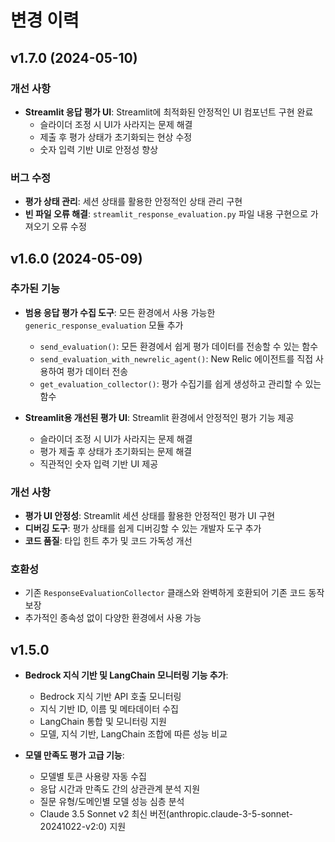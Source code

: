# 변경 이력

## v1.7.0 (2024-05-10)

### 개선 사항

- **Streamlit 응답 평가 UI**: Streamlit에 최적화된 안정적인 UI 컴포넌트 구현 완료
  - 슬라이더 조정 시 UI가 사라지는 문제 해결
  - 제출 후 평가 상태가 초기화되는 현상 수정
  - 숫자 입력 기반 UI로 안정성 향상

### 버그 수정

- **평가 상태 관리**: 세션 상태를 활용한 안정적인 상태 관리 구현
- **빈 파일 오류 해결**: `streamlit_response_evaluation.py` 파일 내용 구현으로 가져오기 오류 수정

## v1.6.0 (2024-05-09)

### 추가된 기능

- **범용 응답 평가 수집 도구**: 모든 환경에서 사용 가능한 `generic_response_evaluation` 모듈 추가
  - `send_evaluation()`: 모든 환경에서 쉽게 평가 데이터를 전송할 수 있는 함수
  - `send_evaluation_with_newrelic_agent()`: New Relic 에이전트를 직접 사용하여 평가 데이터 전송
  - `get_evaluation_collector()`: 평가 수집기를 쉽게 생성하고 관리할 수 있는 함수

- **Streamlit용 개선된 평가 UI**: Streamlit 환경에서 안정적인 평가 기능 제공
  - 슬라이더 조정 시 UI가 사라지는 문제 해결
  - 평가 제출 후 상태가 초기화되는 문제 해결
  - 직관적인 숫자 입력 기반 UI 제공

### 개선 사항

- **평가 UI 안정성**: Streamlit 세션 상태를 활용한 안정적인 평가 UI 구현
- **디버깅 도구**: 평가 상태를 쉽게 디버깅할 수 있는 개발자 도구 추가
- **코드 품질**: 타입 힌트 추가 및 코드 가독성 개선

### 호환성

- 기존 `ResponseEvaluationCollector` 클래스와 완벽하게 호환되어 기존 코드 동작 보장
- 추가적인 종속성 없이 다양한 환경에서 사용 가능

## v1.5.0

- **Bedrock 지식 기반 및 LangChain 모니터링 기능 추가**:
  - Bedrock 지식 기반 API 호출 모니터링
  - 지식 기반 ID, 이름 및 메타데이터 수집
  - LangChain 통합 및 모니터링 지원
  - 모델, 지식 기반, LangChain 조합에 따른 성능 비교

- **모델 만족도 평가 고급 기능**:
  - 모델별 토큰 사용량 자동 수집
  - 응답 시간과 만족도 간의 상관관계 분석 지원
  - 질문 유형/도메인별 모델 성능 심층 분석
  - Claude 3.5 Sonnet v2 최신 버전(anthropic.claude-3-5-sonnet-20241022-v2:0) 지원 